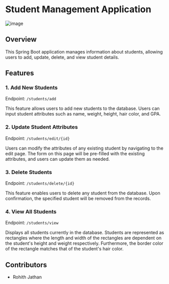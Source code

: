 # Student Management Application
![image](https://github.com/rjathan7/springboot-render/assets/126628724/a006d021-4df4-4c80-b1c8-ff5133ff2623)
## Overview
This Spring Boot application manages information about students, allowing users to add, update, delete, and view student details.

## Features

### 1. Add New Students
Endpoint: `/students/add`

This feature allows users to add new students to the database. Users can input student attributes such as name, weight, height, hair color, and GPA.

### 2. Update Student Attributes
Endpoint: `/students/edit/{id}`

Users can modify the attributes of any existing student by navigating to the edit page. The form on this page will be pre-filled with the existing attributes, and users can update them as needed.

### 3. Delete Students
Endpoint: `/students/delete/{id}`

This feature enables users to delete any student from the database. Upon confirmation, the specified student will be removed from the records.

### 4. View All Students
Endpoint: `/students/view`

Displays all students currently in the database. Students are represented as rectangles where the length and width of the rectangles are dependent on the student's height and weight respectively. Furthermore,
the border color of the rectangle matches that of the student's hair color.

## Contributors
- Rohith Jathan

